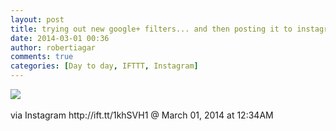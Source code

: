```yaml
---
layout: post
title: trying out new google+ filters... and then posting it to instagram... because technology...
date: 2014-03-01 00:36
author: robertiagar
comments: true
categories: [Day to day, IFTTT, Instagram]
---
```

<div><img src='http://distilleryimage6.s3.amazonaws.com/697dca6ea0c811e3a24212df786a068e_8.jpg' /><br /><br /><div>via Instagram http://ift.tt/1khSVH1 @ March 01, 2014 at 12:34AM</div><br /></div>
